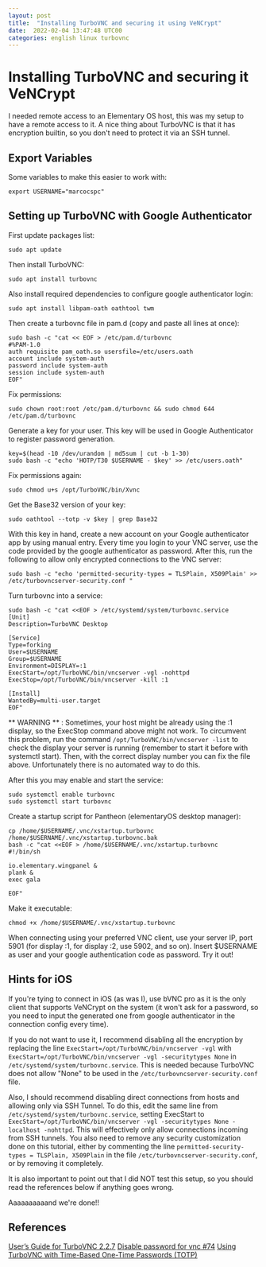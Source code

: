 ```yaml
---
layout: post
title:  "Installing TurboVNC and securing it using VeNCrypt"
date:  2022-02-04 13:47:48 UTC00 
categories: english linux turbovnc
---
```


# Installing TurboVNC and securing it VeNCrypt

I needed remote access to an Elementary OS host, this was my setup to have a remote access to it. A nice thing about TurboVNC is that it has encryption builtin, so you don't need to protect it via an SSH tunnel.

## Export Variables

Some variables to make this easier to work with:

```
export USERNAME="marcocspc"
```

## Setting up TurboVNC with Google Authenticator

First update packages list:

```
sudo apt update
```

Then install TurboVNC:

```
sudo apt install turbovnc
```

Also install required dependencies to configure google authenticator login:

```
sudo apt install libpam-oath oathtool twm
```

Then create a turbovnc file in pam.d (copy and paste all lines at once):

```
sudo bash -c "cat << EOF > /etc/pam.d/turbovnc
#%PAM-1.0
auth requisite pam_oath.so usersfile=/etc/users.oath
account include system-auth
password include system-auth
session include system-auth
EOF"
```

Fix permissions:

```
sudo chown root:root /etc/pam.d/turbovnc && sudo chmod 644 /etc/pam.d/turbovnc
```

Generate a key for your user. This key will be used in Google Authenticator to register password generation.

```
key=$(head -10 /dev/urandom | md5sum | cut -b 1-30)
sudo bash -c "echo 'HOTP/T30 $USERNAME - $key' >> /etc/users.oath"
```

Fix permissions again:

```
sudo chmod u+s /opt/TurboVNC/bin/Xvnc
```

Get the Base32 version of your key:

```
sudo oathtool --totp -v $key | grep Base32
```

With this key in hand, create a new account on your Google authenticator app by using manual entry. Every time you login to your VNC server, use the code provided by the google authenticator as password. After this, run the following to allow only encrypted connections to the VNC server:

```
sudo bash -c "echo 'permitted-security-types = TLSPlain, X509Plain' >> /etc/turbovncserver-security.conf "
```

Turn turbovnc into a service:

```
sudo bash -c "cat <<EOF > /etc/systemd/system/turbovnc.service
[Unit]
Description=TurboVNC Desktop

[Service]
Type=forking
User=$USERNAME
Group=$USERNAME
Environment=DISPLAY=:1
ExecStart=/opt/TurboVNC/bin/vncserver -vgl -nohttpd
ExecStop=/opt/TurboVNC/bin/vncserver -kill :1

[Install]
WantedBy=multi-user.target
EOF"
```

** WARNING ** : Sometimes, your host might be already using the :1 display, so the ExecStop command above might not work. To circumvent this problem, run the command `/opt/TurboVNC/bin/vncserver -list` to check the display your server is running (remember to start it before with systemctl start). Then, with the correct display number you can fix the file above. Unfortunately there is no automated way to do this.

After this you may enable and start the service:

```
sudo systemctl enable turbovnc
sudo systemctl start turbovnc
```

Create a startup script for Pantheon (elementaryOS desktop manager):

```
cp /home/$USERNAME/.vnc/xstartup.turbovnc /home/$USERNAME/.vnc/xstartup.turbovnc.bak
bash -c "cat <<EOF > /home/$USERNAME/.vnc/xstartup.turbovnc
#!/bin/sh

io.elementary.wingpanel &
plank &
exec gala

EOF"
```

Make it executable:

```
chmod +x /home/$USERNAME/.vnc/xstartup.turbovnc
```

When connecting using your preferred VNC client, use your server IP, port 5901 (for display :1, for display :2, use 5902, and so on). Insert $USERNAME as user and your google authentication code as password. Try it out!

## Hints for iOS

If you're tying to connect in iOS (as was I), use bVNC pro as it is the only client that supports VeNCrypt on the system (it won't ask for a password, so you need to input the generated one from google authenticator in the connection config every time). 

If you do not want to use it, I recommend disabling all the encryption by replacing the line `ExecStart=/opt/TurboVNC/bin/vncserver -vgl` with `ExecStart=/opt/TurboVNC/bin/vncserver -vgl -securitytypes None` in `/etc/systemd/system/turbovnc.service`. This is needed because TurboVNC does not allow "None" to be used in the `/etc/turbovncserver-security.conf` file.

Also, I should recommend disabling direct connections from hosts and allowing only via SSH Tunnel. To do this, edit the same line from `/etc/systemd/system/turbovnc.service`, setting ExecStart to `ExecStart=/opt/TurboVNC/bin/vncserver -vgl -securitytypes None -localhost -nohttpd`. This will effectively only allow connections incoming from SSH tunnels. You also need to remove any security customization done on this tutorial, either by commenting the line `permitted-security-types = TLSPlain, X509Plain` in the file `/etc/turbovncserver-security.conf`, or by removing it completely.

It is also important to point out that I did NOT test this setup, so you should read the references below if anything goes wrong.

Aaaaaaaaaand we're done!!

## References

[User’s Guide for TurboVNC 2.2.7](https://rawcdn.githack.com/TurboVNC/turbovnc/2.2.7/doc/index.html#hd006005)
[Disable password for vnc #74](https://github.com/TurboVNC/turbovnc/issues/74)
[Using TurboVNC with Time-Based One-Time Passwords (TOTP)](https://turbovnc.org/Documentation/TOTP)
